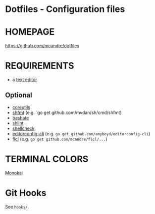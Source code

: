 # Dotfiles - Configuration files

# HOMEPAGE

https://github.com/mcandre/dotfiles

# REQUIREMENTS

* a [text editor](https://en.wikipedia.org/wiki/Comparison_of_text_editors)

## Optional

* [coreutils](https://www.gnu.org/software/coreutils/coreutils.html)
* [shfmt](https://github.com/mvdan/sh) (e.g. `go get github.com/mvdan/sh/cmd/shfmt)
* [bashate](https://github.com/openstack-dev/bashate)
* [shlint](https://rubygems.org/gems/shlint)
* [shellcheck](http://hackage.haskell.org/package/ShellCheck)
* [editorconfig-cli](https://github.com/amyboyd/editorconfig-cli) (e.g. `go get github.com/amyboyd/editorconfig-cli`)
* [flcl](https://github.com/mcandre/flcl) (e.g. `go get github.com/mcandre/flcl/...`)

# TERMINAL COLORS

[Monokai](http://www.reddit.com/r/commandline/comments/1q4b90/is_there_a_monokai_port_for_nano/)

# Git Hooks

See `hooks/`.
